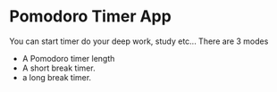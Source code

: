 # Pomodoro Timer App

You can start timer do your deep work, study etc...
There are 3 modes

- A Pomodoro timer length
- A short break timer.
- a long break timer.

